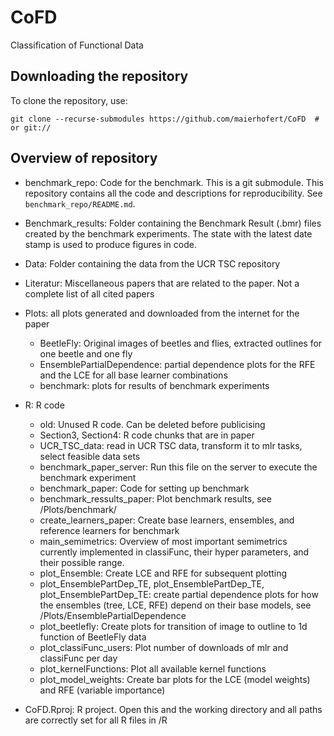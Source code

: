 # CoFD

Classification of Functional Data

## Downloading the repository

To clone the repository, use:

```
git clone --recurse-submodules https://github.com/maierhofert/CoFD  # or git://
```

## Overview of repository

* benchmark_repo: Code for the benchmark.
  This is a git submodule. This repository contains all the code and descriptions for
  reproducibility. See `benchmark_repo/README.md`.

* Benchmark_results: Folder containing the Benchmark Result (.bmr) files created by the benchmark experiments‌.
  The state with the latest date stamp is used to produce figures in code.

* Data: Folder containing the data from the UCR TSC repository

* Literatur: Miscellaneous papers that are related to the paper. Not a complete list of all cited papers

* Plots: all plots generated and downloaded from the internet for the paper
  * BeetleFly: Original images of beetles and flies, extracted outlines for one beetle and one fly
  * EnsemblePartialDependence: partial dependence plots for the RFE and the LCE for all base learner combinations
  * benchmark: plots for results of benchmark experiments

* R: R code
  * old: Unused R code. Can be deleted before publicising
  * Section3, Section4: R code chunks that are in paper
  * UCR_TSC_data: read in UCR TSC data, transform it to mlr tasks, select feasible data sets
  * benchmark_paper_server: Run this file on the server to execute the benchmark experiment
  * benchmark_paper: Code for setting up benchmark
  * benchmark_ressults_paper: Plot benchmark results, see /Plots/benchmark/
  * create_learners_paper: Create base learners, ensembles, and reference learners for benchmark
  * main_semimetrics: Overview of most important semimetrics currently implemented in classiFunc, their hyper parameters, and their possible range.
  * plot_Ensemble: Create LCE and RFE for subsequent plotting
  * plot_EnsemblePartDep_TE, plot_EnsemblePartDep_TE, plot_EnsemblePartDep_TE: create partial dependence plots for how the ensembles (tree, LCE, RFE) depend on their base models, see /Plots/EnsemblePartialDependence
  * plot_beetlefly: Create plots for transition of image to outline to 1d function of BeetleFly data
  * plot_classiFunc_users: Plot number of downloads of mlr and classiFunc per day
  * plot_kernelFunctions: Plot all available kernel functions
  * plot_model_weights: Create bar plots for the LCE (model weights) and RFE (variable importance)
* CoFD.Rproj: R project. Open this and the working directory and all paths are correctly set for all R files in /R

